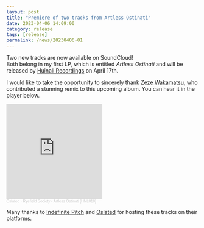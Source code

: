 ```yaml
---
layout: post
title: "Premiere of two tracks from Artless Ostinati"
date: 2023-04-06 14:09:00
category: release
tags: [release]
permalink: /news/20230406-01
---
```


Two new tracks are now available on SoundCloud!<!--more--><br/>
Both belong in my first LP, which is entitled <i>Artless Ostinati</i> and will be released by [Huinali Recordings](https://huinalidub.bandcamp.com/) on April 17th.<br/>

I would like to take the opportunity to sincerely thank [Zeze Wakamatsu](https://zezewakamatsu.bandcamp.com/), who contributed a stunning remix to this upcoming album. You can hear it in the player below.<br/>

<iframe width="50%" height="250" scrolling="no" frameborder="no" allow="autoplay" src="https://w.soundcloud.com/player/?url=https%3A//api.soundcloud.com/playlists/1597458319&color=%23070504&auto_play=false&hide_related=false&show_comments=true&show_user=true&show_reposts=false&show_teaser=true"></iframe><div style="font-size: 10px; color: #cccccc;line-break: anywhere;word-break: normal;overflow: hidden;white-space: nowrap;text-overflow: ellipsis; font-family: Interstate,Lucida Grande,Lucida Sans Unicode,Lucida Sans,Garuda,Verdana,Tahoma,sans-serif;font-weight: 100;"><a href="https://soundcloud.com/oslated" title="Oslated" target="_blank" style="color: #cccccc; text-decoration: none;">Oslated</a> · <a href="https://soundcloud.com/oslated/sets/ryefield-society-artless" title="Ryefield Society - Artless Ostinati [HNL018]" target="_blank" style="color: #cccccc; text-decoration: none;">Ryefield Society - Artless Ostinati [HNL018]</a></div>

Many thanks to [Indefinite Pitch](https://soundcloud.com/indefinite-pitch) and [Oslated](https://soundcloud.com/oslated) for hosting these tracks on their platforms.
